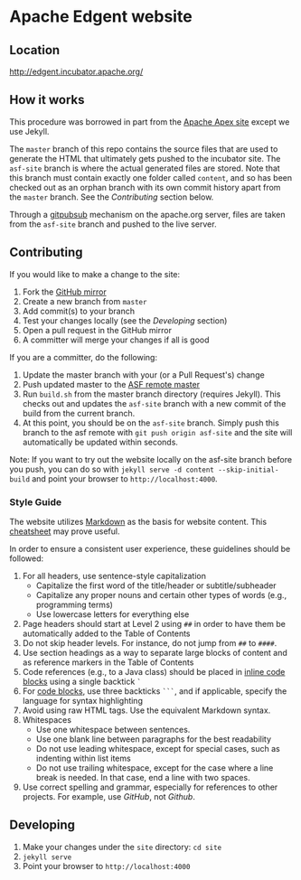 <!--
{% comment %}
Licensed to the Apache Software Foundation (ASF) under one or more
contributor license agreements.  See the NOTICE file distributed with
this work for additional information regarding copyright ownership.
The ASF licenses this file to you under the Apache License, Version 2.0
(the "License"); you may not use this file except in compliance with
the License.  You may obtain a copy of the License at

http://www.apache.org/licenses/LICENSE-2.0

Unless required by applicable law or agreed to in writing, software
distributed under the License is distributed on an "AS IS" BASIS,
WITHOUT WARRANTIES OR CONDITIONS OF ANY KIND, either express or implied.
See the License for the specific language governing permissions and
limitations under the License.
{% endcomment %}
-->

# Apache Edgent website

## Location

http://edgent.incubator.apache.org/

## How it works

This procedure was borrowed in part from the [Apache Apex site](https://git-wip-us.apache.org/repos/asf?p=incubator-apex-site.git) except we use Jekyll.

The `master` branch of this repo contains the source files that are used to generate the HTML that ultimately gets pushed to the incubator site. The `asf-site` branch is where the actual generated files are stored. Note that this branch must contain exactly one folder called `content`, and so has been checked out as an orphan branch with its own commit history apart from the `master` branch. See the *Contributing* section below.

Through a [gitpubsub](http://www.apache.org/dev/gitpubsub.html) mechanism on the apache.org server, files are taken from the `asf-site` branch and pushed to the live server.

## Contributing

If you would like to make a change to the site:

1. Fork the [GitHub mirror](https://github.com/apache/incubator-edgent-website)
2. Create a new branch from `master`
3. Add commit(s) to your branch
4. Test your changes locally (see the *Developing* section)
5. Open a pull request in the GitHub mirror
6. A committer will merge your changes if all is good

If you are a committer, do the following:

1. Update the master branch with your (or a Pull Request's) change
2. Push updated master to the [ASF remote master](https://git-wip-us.apache.org/repos/asf/incubator-edgent-website.git)
3. Run `build.sh` from the master branch directory (requires Jekyll). This checks out and updates the `asf-site` branch with a new commit of the build from the current branch.
4. At this point, you should be on the `asf-site` branch. Simply push this branch to the asf remote with `git push origin asf-site` and the site will automatically be updated within seconds.

Note: If you want to try out the website locally on the asf-site branch before you push, you can do so with `jekyll serve -d content --skip-initial-build` and point your browser to `http://localhost:4000`.

### Style Guide

The website utilizes [Markdown](http://daringfireball.net/projects/markdown/) as the basis for website content. This [cheatsheet](https://github.com/adam-p/markdown-here/wiki/Markdown-Cheatsheet) may prove useful.

In order to ensure a consistent user experience, these guidelines should be followed:

1. For all headers, use sentence-style capitalization
   * Capitalize the first word of the title/header or subtitle/subheader
   * Capitalize any proper nouns and certain other types of words (e.g., programming terms)
   * Use lowercase letters for everything else
2. Page headers should start at Level 2 using `##` in order to have them be automatically added to the Table of Contents
3. Do not skip header levels. For instance, do not jump from `##` to `####`.
4. Use section headings as a way to separate large blocks of content and as reference markers in the Table of Contents
5. Code references (e.g., to a Java class) should be placed in [inline code blocks](https://github.com/adam-p/markdown-here/wiki/Markdown-Cheatsheet#code) using a single backtick `` ` ``
6. For [code blocks](https://github.com/adam-p/markdown-here/wiki/Markdown-Cheatsheet#code), use three backticks `` ``` ``, and if applicable, specify the language for syntax highlighting
7. Avoid using raw HTML tags. Use the equivalent Markdown syntax.
8. Whitespaces
   * Use one whitespace between sentences.
   * Use one blank line between paragraphs for the best readability
   * Do not use leading whitespace, except for special cases, such as indenting within list items
   * Do not use trailing whitespace, except for the case where a line break is needed. In that case, end a line with two spaces.
9. Use correct spelling and grammar, especially for references to other projects. For example, use *GitHub*, not *Github*.

## Developing

1. Make your changes under the `site` directory: `cd site`
2. `jekyll serve`
3. Point your browser to `http://localhost:4000`

